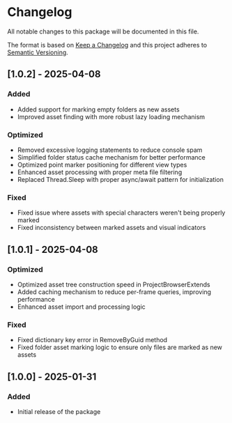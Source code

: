 # Changelog
All notable changes to this package will be documented in this file.

The format is based on [Keep a Changelog](http://keepachangelog.com/en/1.0.0/)
and this project adheres to [Semantic Versioning](http://semver.org/spec/v2.0.0.html).

## [1.0.2] - 2025-04-08
### Added
- Added support for marking empty folders as new assets
- Improved asset finding with more robust lazy loading mechanism

### Optimized
- Removed excessive logging statements to reduce console spam
- Simplified folder status cache mechanism for better performance
- Optimized point marker positioning for different view types
- Enhanced asset processing with proper meta file filtering
- Replaced Thread.Sleep with proper async/await pattern for initialization

### Fixed
- Fixed issue where assets with special characters weren't being properly marked
- Fixed inconsistency between marked assets and visual indicators

## [1.0.1] - 2025-04-08
### Optimized
- Optimized asset tree construction speed in ProjectBrowserExtends
- Added caching mechanism to reduce per-frame queries, improving performance
- Enhanced asset import and processing logic

### Fixed
- Fixed dictionary key error in RemoveByGuid method
- Fixed folder asset marking logic to ensure only files are marked as new assets

## [1.0.0] - 2025-01-31
### Added
- Initial release of the package